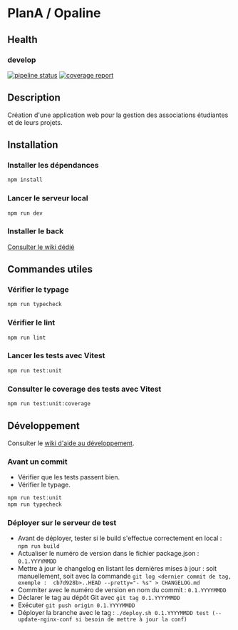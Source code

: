 # PlanA / Opaline

## Health

### develop

[![pipeline status](https://git.unistra.fr/di/plan_a/front/badges/develop/pipeline.svg)](https://git.unistra.fr/di/plan_a/front/-/commits/develop/)
[![coverage report](https://git.unistra.fr/di/plan_a/front/badges/develop/coverage.svg)](https://git.unistra.fr/di/plan_a/front/-/commits/develop/)

## Description

Création d'une application web pour la gestion des associations étudiantes et de leurs projets.

## Installation

### Installer les dépendances

```sh
npm install
```

### Lancer le serveur local

```sh
npm run dev
```

### Installer le back

[Consulter le wiki dédié](https://git.unistra.fr/di/plan_a/plana)

## Commandes utiles

### Vérifier le typage

```sh
npm run typecheck
```

### Vérifier le lint

```sh
npm run lint
```

### Lancer les tests avec Vitest

```sh
npm run test:unit
```

### Consulter le coverage des tests avec Vitest

```sh
npm run test:unit:coverage
```

## Développement

Consulter le [wiki d'aide au développement](https://git.unistra.fr/di/plan_a/front/-/wikis/home).

### Avant un commit

- Vérifier que les tests passent bien.
- Vérifier le typage.

```sh
npm run test:unit
npm run typecheck
```

### Déployer sur le serveur de test

- Avant de déployer, tester si le build s'effectue correctement en local : `npm run build`
- Actualiser le numéro de version dans le fichier package.json : `0.1.YYYYMMDD`
- Mettre à jour le changelog en listant les dernières mises à jour :
  soit manuellement, soit avec la
  commande `git log <dernier commit de tag, exemple :  cb7d928b>..HEAD --pretty="- %s" > CHANGELOG.md`
- Commiter avec le numéro de version en nom du commit : `0.1.YYYYMMDD`
- Déclarer le tag au dépôt Git avec `git tag 0.1.YYYYMMDD`
- Exécuter `git push origin 0.1.YYYYMMDD`
- Déployer la branche avec le
  tag : `./deploy.sh 0.1.YYYYMMDD test (--update-nginx-conf si besoin de mettre à jour la conf)`
